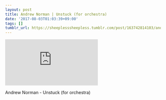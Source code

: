 ```yaml
---
layout: post
title: Andrew Norman | Unstuck (for orchestra)
date: '2017-08-03T01:03:39+09:00'
tags: []
tumblr_url: https://sheeplesssheepless.tumblr.com/post/163742814103/andrew-norman-unstuck-for-orchestra
---
```

<iframe src="https://www.youtube.com/embed/GpD12RxRuK4" frameborder="0"></iframe>

Andrew Norman - Unstuck (for orchestra)

